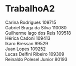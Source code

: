 # TrabalhoA2
Carina Rodrigues 109715
<br>
Gabriel Braga da Silva 110080
<br>
Guilherme Iago dos Reis 109518
<br>
Hérica Cadoni 109413
<br>
Ikaro Bressan 99529
<br>
Juan Lopes 109252
<br>
Lucas Delfini Ribeiro 109309
<br>
Reinaldo Polesel Junior 80193
